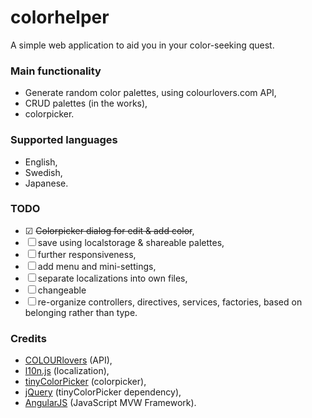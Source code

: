 # colorhelper
A simple web application to aid you in your color-seeking quest. 

### Main functionality
* Generate random color palettes, using colourlovers.com API,
* CRUD palettes (in the works),
* colorpicker.

### Supported languages
* English,
* Swedish,
* Japanese.

### TODO
* ☑ ~~Colorpicker dialog for edit & add color~~,
* ☐ save using localstorage & shareable palettes,
* ☐ further responsiveness,
* ☐ add menu and mini-settings,
* ☐ separate localizations into own files,
* ☐ changeable
* ☐ re-organize controllers, directives, services, factories, based on belonging rather than type.

### Credits
* [COLOURlovers](http://www.colourlovers.com/) (API),
* [l10n.js](https://github.com/eligrey/l10n.js/) (localization),
* [tinyColorPicker](https://github.com/PitPik/tinyColorPicker) (colorpicker),
* [jQuery](https://jquery.com/) (tinyColorPicker dependency),
* [AngularJS](https://angularjs.org/) (JavaScript MVW Framework).
